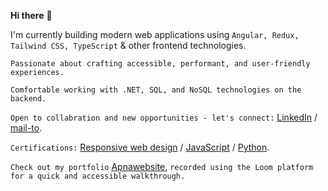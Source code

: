 **Hi there** 👋


I'm currently building modern web applications using `Angular, Redux, Tailwind CSS, TypeScript` & other frontend technologies.

`Passionate about crafting accessible, performant, and user-friendly experiences.`

`Comfortable working with .NET, SQL, and NoSQL technologies on the backend.`

`Open to collabration and new opportunities - let's connect:` [LinkedIn](https://www.linkedin.com/in/umarmb) / [mail-to](imumar944@gmail.com).

`Certifications:` [Responsive web design](https://www.freecodecamp.org/certification/fccfc37f447-0dc0-4435-ac76-33d42f53a6ef/responsive-web-design) / [JavaScript](https://www.freecodecamp.org/certification/fccfc37f447-0dc0-4435-ac76-33d42f53a6ef/javascript-algorithms-and-data-structures) / [Python](https://www.coursera.org/account/accomplishments/certificate/CX36HDLWP3PG).

`Check out my portfolio` [Apnawebsite](https://www.loom.com/share/8c157f89fa674b7dbfb6dd9b18be37fa?sid=5068200f-d856-4587-a7a1-c3c76ddcfb25), `recorded using the Loom platform for a quick and accessible walkthrough.`
